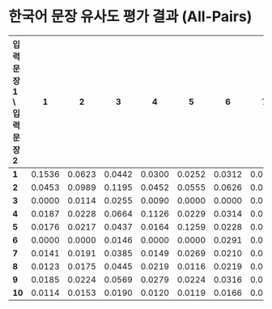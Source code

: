 # 한국어 문장 유사도 평가 결과 (All-Pairs)

| 입력문장1 \ 입력문장2 | 1 | 2 | 3 | 4 | 5 | 6 | 7 | 8 | 9 | 10 |
| :--- |:---:|:---:|:---:|:---:|:---:|:---:|:---:|:---:|:---:|:---:|
| **1** | 0.1536 | 0.0623 | 0.0442 | 0.0300 | 0.0252 | 0.0312 | 0.0247 | 0.0231 | 0.0470 | 0.0414 |
| **2** | 0.0453 | 0.0989 | 0.1195 | 0.0452 | 0.0555 | 0.0626 | 0.0556 | 0.0581 | 0.0632 | 0.0572 |
| **3** | 0.0000 | 0.0114 | 0.0255 | 0.0090 | 0.0000 | 0.0000 | 0.0124 | 0.0121 | 0.0157 | 0.0128 |
| **4** | 0.0187 | 0.0228 | 0.0664 | 0.1126 | 0.0229 | 0.0314 | 0.0245 | 0.0370 | 0.0262 | 0.0392 |
| **5** | 0.0176 | 0.0217 | 0.0437 | 0.0164 | 0.1259 | 0.0228 | 0.0237 | 0.0220 | 0.0238 | 0.0216 |
| **6** | 0.0000 | 0.0000 | 0.0146 | 0.0000 | 0.0000 | 0.0291 | 0.0000 | 0.0124 | 0.0000 | 0.0000 |
| **7** | 0.0141 | 0.0191 | 0.0385 | 0.0149 | 0.0269 | 0.0210 | 0.0758 | 0.0215 | 0.0226 | 0.0214 |
| **8** | 0.0123 | 0.0175 | 0.0445 | 0.0219 | 0.0116 | 0.0219 | 0.0184 | 0.0742 | 0.0151 | 0.0169 |
| **9** | 0.0185 | 0.0224 | 0.0569 | 0.0279 | 0.0224 | 0.0316 | 0.0231 | 0.0382 | 0.1980 | 0.0242 |
| **10** | 0.0114 | 0.0153 | 0.0190 | 0.0120 | 0.0119 | 0.0166 | 0.0167 | 0.0162 | 0.0157 | 0.0418 |